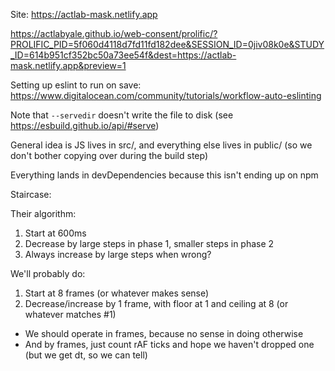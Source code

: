Site: https://actlab-mask.netlify.app

https://actlabyale.github.io/web-consent/prolific/?PROLIFIC_PID=5f060d4118d7fd11fd182dee&SESSION_ID=0jiv08k0e&STUDY_ID=614b951cf352bc50a73ee54f&dest=https://actlab-mask.netlify.app&preview=1

Setting up eslint to run on save: https://www.digitalocean.com/community/tutorials/workflow-auto-eslinting

Note that `--servedir` doesn't write the file to disk (see https://esbuild.github.io/api/#serve)

General idea is JS lives in src/, and everything else lives in public/ (so we don't bother copying over during the build step)

Everything lands in devDependencies because this isn't ending up on npm

Staircase:

Their algorithm:

1. Start at 600ms
2. Decrease by large steps in phase 1, smaller steps in phase 2
3. Always increase by large steps when wrong?


We'll probably do:

1. Start at 8 frames (or whatever makes sense)
2. Decrease/increase by 1 frame, with floor at 1 and ceiling at 8 (or whatever matches #1)

 - We should operate in frames, because no sense in doing otherwise
 - And by frames, just count rAF ticks and hope we haven't dropped one (but we get dt, so we can tell)
